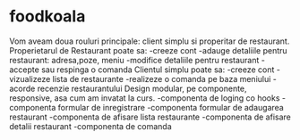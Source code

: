 # foodkoala
Vom aveam doua rouluri principale: client simplu si properitar de restaurant.      Properietarul de Restaurant poate sa: -creeze cont -adauge detaliile pentru restaurant: adresa,poze, meniu -modifice detaliile pentru restaurant -accepte sau respinga o comanda      Clientul simplu poate sa: -creeze cont -vizualizeze lista de restaurante -realizeze o comanda pe baza meniului -acorde recenzie restaurantului  Design modular, pe componente, responsive, asa cum am invatat la curs.  -componenta de loging co hooks -componenta formular de inregistrare -componenta formular de adaugarea restaurant -componenta de afisare lista restaurante -componenta de afisare detalii restaurant -componenta de comanda

